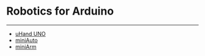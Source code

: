# Robotics for Arduino
---

* [uHand UNO](https://docs.hiwonder.com/projects/uHand_UNO/en/latest/)
* [miniAuto](https://docs.hiwonder.com/projects/miniAuto/en/latest/)
* [miniArm](https://docs.hiwonder.com/projects/miniArm/en/latest/)